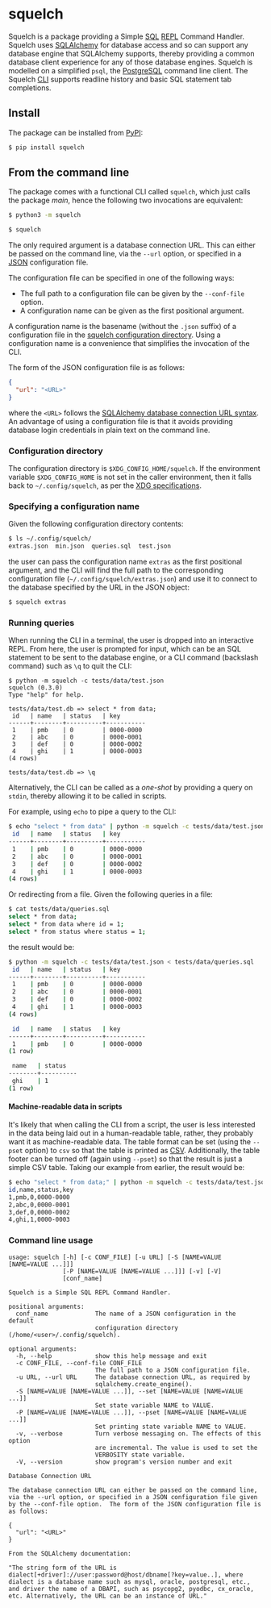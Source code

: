 # squelch

Squelch is a package providing a Simple [SQL](https://en.wikipedia.org/wiki/SQL) [REPL](https://en.wikipedia.org/wiki/Read%E2%80%93eval%E2%80%93print_loop) Command Handler.  Squelch uses [SQLAlchemy](https://www.sqlalchemy.org/) for database access and so can support any database engine that SQLAlchemy supports, thereby providing a common database client experience for any of those database engines.  Squelch is modelled on a simplified `psql`, the [PostgreSQL](https://www.postgresql.org/) command line client.  The Squelch [CLI](https://en.wikipedia.org/wiki/Command-line_interface) supports readline history and basic SQL statement tab completions.

## Install

The package can be installed from [PyPI](https://pypi.org/):

```bash
$ pip install squelch
```

## From the command line

The package comes with a functional CLI called `squelch`, which just calls the package *main*, hence the following two invocations are equivalent:

```bash
$ python3 -m squelch
```

```bash
$ squelch
```

The only required argument is a database connection URL.  This can either be passed on the command line, via the `--url` option, or specified in a [JSON](https://en.wikipedia.org/wiki/JSON) configuration file.

The configuration file can be specified in one of the following ways:

* The full path to a configuration file can be given by the `--conf-file` option.
* A configuration name can be given as the first positional argument.

A configuration name is the basename (without the `.json` suffix) of a configuration file in the [squelch configuration directory](#configuration-directory).  Using a configuration name is a convenience that simplifies the invocation of the CLI.

The form of the JSON configuration file is as follows:

```json
{
  "url": "<URL>"
}
```

where the `<URL>` follows the [SQLAlchemy database connection URL syntax](https://docs.sqlalchemy.org/en/20/core/engines.html#database-urls).  An advantage of using a configuration file is that it avoids providing database login credentials in plain text on the command line.

### Configuration directory

The configuration directory is `$XDG_CONFIG_HOME/squelch`.  If the environment variable `$XDG_CONFIG_HOME` is not set in the caller environment, then it falls back to `~/.config/squelch`, as per the [XDG specifications](https://specifications.freedesktop.org/basedir-spec/latest/).

### Specifying a configuration name

Given the following configuration directory contents:

```bash
$ ls ~/.config/squelch/
extras.json  min.json  queries.sql  test.json
```

the user can pass the configuration name `extras` as the first positional argument, and the CLI will find the full path to the corresponding configuration file (`~/.config/squelch/extras.json`) and use it to connect to the database specified by the URL in the JSON object:

```bash
$ squelch extras
```

### Running queries

When running the CLI in a terminal, the user is dropped into an interactive REPL.  From here, the user is prompted for input, which can be an SQL statement to be sent to the database engine, or a CLI command (backslash command) such as `\q` to quit the CLI:

```
$ python -m squelch -c tests/data/test.json 
squelch (0.3.0)
Type "help" for help.

tests/data/test.db => select * from data;
 id   | name   | status   | key
------+--------+----------+-----------
 1    | pmb    | 0        | 0000-0000
 2    | abc    | 0        | 0000-0001
 3    | def    | 0        | 0000-0002
 4    | ghi    | 1        | 0000-0003
(4 rows)

tests/data/test.db => \q
```

Alternatively, the CLI can be called as a *one-shot* by providing a query on `stdin`, thereby allowing it to be called in scripts.

For example, using `echo` to pipe a query to the CLI:

```bash
$ echo "select * from data" | python -m squelch -c tests/data/test.json
 id   | name   | status   | key
------+--------+----------+-----------
 1    | pmb    | 0        | 0000-0000
 2    | abc    | 0        | 0000-0001
 3    | def    | 0        | 0000-0002
 4    | ghi    | 1        | 0000-0003
(4 rows)

```

Or redirecting from a file.  Given the following queries in a file:

```bash
$ cat tests/data/queries.sql
select * from data;
select * from data where id = 1;
select * from status where status = 1;
```

the result would be:

```bash
$ python -m squelch -c tests/data/test.json < tests/data/queries.sql
 id   | name   | status   | key
------+--------+----------+-----------
 1    | pmb    | 0        | 0000-0000
 2    | abc    | 0        | 0000-0001
 3    | def    | 0        | 0000-0002
 4    | ghi    | 1        | 0000-0003
(4 rows)

 id   | name   | status   | key
------+--------+----------+-----------
 1    | pmb    | 0        | 0000-0000
(1 row)

 name   | status
--------+----------
 ghi    | 1
(1 row)

```

#### Machine-readable data in scripts

It's likely that when calling the CLI from a script, the user is less interested in the data being laid out in a human-readable table, rather, they probably want it as machine-readable data.  The table format can be set (using the `--pset` option) to `csv` so that the table is printed as [CSV](https://en.wikipedia.org/wiki/Comma-separated_values).  Additionally, the table footer can be turned off (again using `--pset`) so that the result is just a simple CSV table.  Taking our example from earlier, the result would be:

```bash
$ echo "select * from data;" | python -m squelch -c tests/data/test.json --pset format=csv --pset footer=off
id,name,status,key
1,pmb,0,0000-0000
2,abc,0,0000-0001
3,def,0,0000-0002
4,ghi,1,0000-0003

```

### Command line usage

```
usage: squelch [-h] [-c CONF_FILE] [-u URL] [-S [NAME=VALUE [NAME=VALUE ...]]]
               [-P [NAME=VALUE [NAME=VALUE ...]]] [-v] [-V]
               [conf_name]

Squelch is a Simple SQL REPL Command Handler.

positional arguments:
  conf_name             The name of a JSON configuration in the default
                        configuration directory (/home/<user>/.config/squelch).

optional arguments:
  -h, --help            show this help message and exit
  -c CONF_FILE, --conf-file CONF_FILE
                        The full path to a JSON configuration file.
  -u URL, --url URL     The database connection URL, as required by
                        sqlalchemy.create_engine().
  -S [NAME=VALUE [NAME=VALUE ...]], --set [NAME=VALUE [NAME=VALUE ...]]
                        Set state variable NAME to VALUE.
  -P [NAME=VALUE [NAME=VALUE ...]], --pset [NAME=VALUE [NAME=VALUE ...]]
                        Set printing state variable NAME to VALUE.
  -v, --verbose         Turn verbose messaging on. The effects of this option
                        are incremental. The value is used to set the
                        VERBOSITY state variable.
  -V, --version         show program's version number and exit

Database Connection URL

The database connection URL can either be passed on the command line, via the --url option, or specified in a JSON configuration file given by the --conf-file option.  The form of the JSON configuration file is as follows:

{
  "url": "<URL>"
}

From the SQLAlchemy documentation:

"The string form of the URL is dialect[+driver]://user:password@host/dbname[?key=value..], where dialect is a database name such as mysql, oracle, postgresql, etc., and driver the name of a DBAPI, such as psycopg2, pyodbc, cx_oracle, etc. Alternatively, the URL can be an instance of URL."
```

